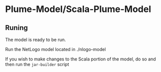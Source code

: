 # Plume-Model/Scala-Plume-Model 

## Runing 
The model is ready to be run. 

Run the NetLogo model located in ./nlogo-model

If you wish to make changes to the Scala portion of the model, do so and then run the `jar-builder` script 

